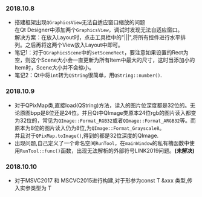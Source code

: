### 2018.10.8 
- 搭建框架出现```QGraphicsView```无法自适应窗口缩放的问题   
在Qt Designer中添加两个```GraphicsView```，调试时发现无法自适应窗口。   
解决方案：在放入Layout时，点击工具栏中的"|||",将所有控件进行水平排列。之后再将这两个View放入Layout中即可。
- 笔记1：对于```QGraphicsScene```中的```setSceneRect```，要注意如果设置的Rect为空，则这个Scene大小会一直更新为所有Item中最大的尺寸，这时当添加小的Item时，Scene大小并不会缩小。
- 笔记2：Qt中将```int```转为```QString```很简单，用```QString::number()```.

### 2018.10.9
- 对于QPixMap类,直接load(QString)方法，读入的图片位深度都是32位的。无论原图bpp是8位还是24位。并且Qt中QImage类原本24位rgb的图片读入都变为32位的，常见为```QImage::Format_RGB32```或者```QImage::Format_ARGB32```等。而原本为8位的图片读入仍为8位,为```QImage::Format_Grayscale8```。    
并且对于```QPixMap.toImage()```,得到的都是32位深度的QImage.   
- 出现问题,自己定义了一个命名空间```RunTool```，在```mainWindow```的私有槽函数中使用```RunTool::func()```函数，出现无法解析的外部符号LINK2019问题。**(未解决)**

### 2018.10.10
- 对于MSVC2017 和 MSCVC2015进行构建,对于形参为const T &xxx 类型,传入实参类型为 T
